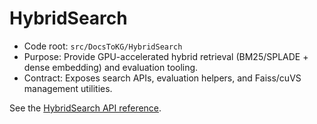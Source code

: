 # HybridSearch

- Code root: `src/DocsToKG/HybridSearch`
- Purpose: Provide GPU-accelerated hybrid retrieval (BM25/SPLADE + dense embedding) and evaluation tooling.
- Contract: Exposes search APIs, evaluation helpers, and Faiss/cuVS management utilities.

See the [HybridSearch API reference](../../04-api/index).
